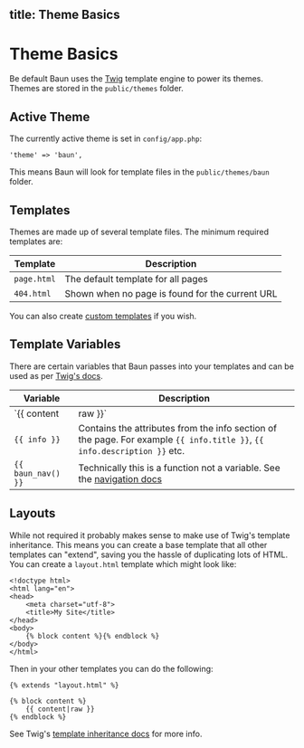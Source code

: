 title: Theme Basics
----
# Theme Basics

Be default Baun uses the [Twig](http://twig.sensiolabs.org) template engine to power its themes. Themes are stored
in the `public/themes` folder.

## Active Theme

The currently active theme is set in `config/app.php`:

    'theme' => 'baun',

This means Baun will look for template files in the `public/themes/baun` folder.

## Templates

Themes are made up of several template files. The minimum required templates are:

Template    | Description
----------- | -----------
`page.html` | The default template for all pages
`404.html`  | Shown when no page is found for the current URL

You can also create [custom templates](/themes/custom-templates) if you wish.

## Template Variables

There are certain variables that Baun passes into your templates and can be used as per
[Twig's docs](http://twig.sensiolabs.org/doc/templates.html).

Variable | Description
-------- | -----------
`{{ content|raw }}` | Shows the page content that has been converted from Markdown to HTML. You need to use the `raw` filter as it contains HTML
`{{ info }}` | Contains the attributes from the info section of the page. For example `{{ info.title }}`, `{{ info.description }}` etc.
`{{ baun_nav() }}` | Technically this is a function not a variable. See the [navigation docs](/themes/navigation)

## Layouts

While not required it probably makes sense to make use of Twig's template inheritance.
This means you can create a base template that all other templates can "extend", saving you the hassle of duplicating
lots of HTML. You can create a `layout.html` template which might look like:

    <!doctype html>
    <html lang="en">
    <head>
        <meta charset="utf-8">
        <title>My Site</title>
    </head>
    <body>
        {% block content %}{% endblock %}
    </body>
    </html>

Then in your other templates you can do the following:

    {% extends "layout.html" %}

    {% block content %}
        {{ content|raw }}
    {% endblock %}

See Twig's [template inheritance docs](http://twig.sensiolabs.org/doc/templates.html#template-inheritance) for more info.